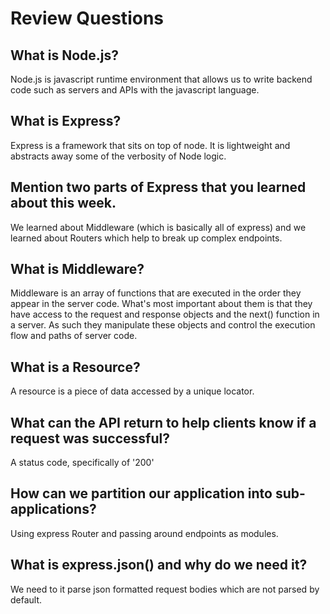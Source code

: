 # Review Questions

## What is Node.js?
  Node.js is javascript runtime environment that allows us to write backend code
  such as servers and APIs with the javascript language.
## What is Express?
  Express is a framework that sits on top of node. It is lightweight and abstracts
  away some of the verbosity of Node logic.
## Mention two parts of Express that you learned about this week.
We learned about Middleware (which is basically all of express) and we learned
about Routers which help to break up complex endpoints.
## What is Middleware?
Middleware is an array of functions that are executed in the order they appear
in the server code. What's most important about them is that they have access to
the request and response objects and the next() function in a server. As such
they manipulate these objects and control the execution flow and paths of server code.
## What is a Resource?
A resource is a piece of data accessed by a unique locator.
## What can the API return to help clients know if a request was successful?
A status code, specifically of '200'
## How can we partition our application into sub-applications?
Using express Router and passing around endpoints as modules.
## What is express.json() and why do we need it?
We need to it parse json formatted request bodies which are not parsed by default.
